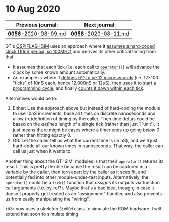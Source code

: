 # 10 Aug 2020

| Previous journal: | Next journal: |
|-|-|
| [**0056**-2020-08-09.md](./0056-2020-08-09.md) | [**0058**-2020-08-11.md](./0058-2020-08-11.md) |

GT's [QSPIFLASHSIM](https://github.com/ZipCPU/s6soc/blob/master/sim/verilator/qspiflashsim.cpp) uses an approach where it [assumes a hard-coded clock (10nS period, so 100MHz)](https://github.com/ZipCPU/s6soc/blob/0d7b428abe5c9a02d86a0272e290baafae00f13f/sim/verilator/qspiflashsim.cpp#L59) and derives its other critical timing from that.
*   It assumes that each tick (i.e. each call to [`operator()`](https://github.com/ZipCPU/s6soc/blob/0d7b428abe5c9a02d86a0272e290baafae00f13f/sim/verilator/qspiflashsim.cpp#L118)) will advance the clock by some known amount automatically.
*   An example is where it [defines `tPP` to be 12 microseconds](https://github.com/ZipCPU/s6soc/blob/0d7b428abe5c9a02d86a0272e290baafae00f13f/sim/verilator/qspiflashsim.cpp#L67) (i.e. 12&times;100 "ticks" of 10nS each, hence 12,000nS or 12&micro;S), then [uses it to start a programming cycle](https://github.com/ZipCPU/s6soc/blob/0d7b428abe5c9a02d86a0272e290baafae00f13f/sim/verilator/qspiflashsim.cpp#L139), and finally [counts it down within each tick](https://github.com/ZipCPU/s6soc/blob/0d7b428abe5c9a02d86a0272e290baafae00f13f/sim/verilator/qspiflashsim.cpp#L123).

Alternatives would be to:
1.  Either: Use the approach above but instead of hard-coding the module to use 10nS increments, base all times on discrete nanoseconds and allow (re)definition of timing by the caller. Then time deltas could be based on the *defined* length of a single tick (rather than just 1 'unit'). It just means there might be cases where a timer ends up going *below* 0 rather than hitting exactly 0.
2.  OR: Let the caller tell us what the current time is (in nS), and we'll just hard-code all our known times in nanoseconds. That way, the caller can call us just when it wants to.

Another thing about the GT 'SIM' modules is that their `operator()` returns its result. This is pretty flexible because the result can be captured in a variable by the caller, then torn apart by the caller as it sees fit, and potentially fed into other module-under-test inputs. Alternatively, the `operator()` could be a `tick()` function that *assigns* its outputs via function call arguments (i.e. by-ref?). Maybe that's a bad idea, though, in case it doesn't properly get treated as an "assignment" handler, and also prevents us from easily manipulating the "wiring".

`t02a` now uses a skeleton `SimROM` class to simulate the ROM hardware. I will extend that soon to simulate timing.
